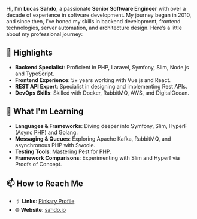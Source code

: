 Hi, I'm **Lucas Sahdo**, a passionate **Senior Software Engineer** with over a decade of experience in software development. My journey began in 2010, and since then, I've honed my skills in backend development, frontend technologies, server automation, and architecture design. Here’s a little about my professional journey:

## 🌟 Highlights

- **Backend Specialist**: Proficient in PHP, Laravel, Symfony, Slim, Node.js and TypeScript.
- **Frontend Experience**: 5+ years working with Vue.js and React.  
- **REST API Expert**: Specialist in designing and implementing Rest APIs.
- **DevOps Skills**: Skilled with Docker, RabbitMQ, AWS, and DigitalOcean.  

## 🌱 What I'm Learning

- **Languages & Frameworks**: Diving deeper into Symfony, Slim, HyperF (Async PHP) and Golang.  
- **Messaging & Queues**: Exploring Apache Kafka, RabbitMQ, and asynchronous PHP with Swoole.  
- **Testing Tools**: Mastering Pest for PHP.  
- **Framework Comparisons**: Experimenting with Slim and Hyperf via Proofs of Concept.

## 📫 How to Reach Me

- 🖇️ **Links**: [Pinkary Profile](https://pinkary.com/@sahdoio)
- 🌐 **Website**: [sahdo.io](https://sahdo.io)
